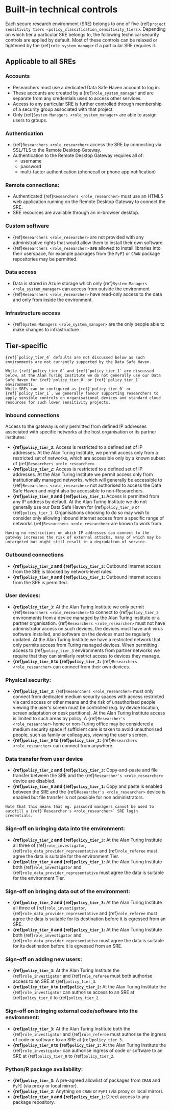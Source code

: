 # Built-in technical controls

Each secure research environment (SRE) belongs to one of five {ref}`project sensitivity tiers <policy_classification_sensitivity_tiers>`.
Depending on which tier a particular SRE belongs to, the following technical security controls are applied by default.
Most of these controls can be relaxed or tightened by the {ref}`role_system_manager` if a particular SRE requires it.

## Applicable to all SREs

### Accounts

- Researchers must use a dedicated Data Safe Haven account to log in.
- These accounts are created by a {ref}`role_system_manager` and are separate from any credentials used to access other services.
- Access to any particular SRE is further controlled through membership of a security group associated with that project.
- Only {ref}`System Managers <role_system_manager>` are able to assign users to groups.

### Authentication

- {ref}`Researchers <role_researcher>` access the SRE by connecting via SSL/TLS to the Remote Desktop Gateway.
- Authentication to the Remote Desktop Gateway requires all of:
  - username
  - password
  - multi-factor authentication (phonecall or phone app notification)

### Remote connections:

- Authenticated {ref}`Researchers <role_researcher>` must use an HTML5 web application running on the Remote Desktop Gateway to connect the SRE.
- SRE resources are available through an in-browser desktop.

### Custom software

- {ref}`Researchers <role_researcher>` are not provided with any administrative rights that would allow them to install their own software.
- {ref}`Researchers <role_researcher>` **are** allowed to install libraries into their userspace, for example packages from the `PyPI` or `CRAN` package repositories may be permitted.

### Data access

- Data is stored in Azure storage which only {ref}`System Managers <role_system_manager>` can access from outside the environment
- {ref}`Researchers <role_researcher>` have read-only access to the data and only from inside the environment.

### Infrastructure access

- {ref}`System Managers <role_system_manager>` are the only people able to make changes to infrastructure

## Tier-specific

```{caution}
{ref}`policy_tier_4` defaults are not discussed below as such environments are not currently supported by the Data Safe Haven.
```

```{important}
While {ref}`policy_tier_0` and {ref}`policy_tier_1` are discussed below, at the Alan Turing Institute we do not generally use our Data Safe Haven for {ref}`policy_tier_0` or {ref}`policy_tier_1` environments.
While SREs can be configured as {ref}`policy_tier_0` or {ref}`policy_tier_1`, we generally favour supporting researchers to apply sensible controls on organisational devices and standard cloud resources for such lower sensitivity projects.
```

### Inbound connections

Access to the gateway is only permitted from defined IP addresses associated with specific networks at the host organisation or its partner institutes:

- **{ref}`policy_tier_3`:** Access is restricted to a defined set of IP addresses. At the Alan Turing Institute, we permit access only from a restricted set of networks, which are accessible only by a known subset of {ref}`Researchers <role_researcher>`.
- **{ref}`policy_tier_2`:** Access is restricted to a defined set of IP addresses. At the Alan Turing Institute we permit access only from institutionally managed networks, which will generally be accessible to {ref}`Researchers <role_researcher>` not authorised to access the Data Safe Haven and might also be accessible to non-Researchers.
- **{ref}`policy_tier_0` and {ref}`policy_tier_1`:** Access is permitted from any IP address by default. At the Alan Turing Institute we do not generally use our Data Safe Haven for {ref}`policy_tier_0` or {ref}`policy_tier_1`. Organisations choosing to do so may wish to consider only allowing inbound internet access from a specific range of networks {ref}`Researchers <role_researcher>` are known to work from.

```{caution}
Having no restrictions on which IP addresses can connect to the gateway increases the risk of external attacks, many of which may be untargeted but might still result in a degradation of service.
```

### Outbound connections

- **{ref}`policy_tier_2` and {ref}`policy_tier_3`:** Outbound internet access from the SRE is blocked by network-level rules.
- **{ref}`policy_tier_0` and {ref}`policy_tier_1`:** Outbound internet access from the SRE is permitted.

### User devices:

- **{ref}`policy_tier_3`:** At the Alan Turing Institute we only permit {ref}`Researchers <role_researcher>` to connect to {ref}`policy_tier_3` environments from a device managed by the Alan Turing Institute or a partner organisation. {ref}`Researchers <role_researcher>` must not have administrator access on such devices, the devices must have anti virus software installed, and software on the devices must be regularly updated. At the Alan Turing Institute we have a restricted network that only permits access from Turing managed devices. When permitting access to {ref}`policy_tier_3` environments from partner networks we require that they can similarly restrict access to devices they manage.
- **{ref}`policy_tier_0` to {ref}`policy_tier_2`:** {ref}`Researchers <role_researcher>` can connect from their own devices.

### Physical security:

- **{ref}`policy_tier_3`:** {ref}`Researchers <role_researcher>` must only connect from dedicated medium security spaces with access restricted via card access or other means and the risk of unauthorised people viewing the user's screen must be controlled (e.g. by device location, screen adaptation or desk partitions). At the Alan Turing Institute access is limited to such areas by policy. A {ref}`Researcher's <role_researcher>` home or non-Turing office may be considered a medium security space if sufficient care is taken to avoid unauthorised people, such as family or colleagues, viewing the user's screen.
- **{ref}`policy_tier_0` to {ref}`policy_tier_2`:** {ref}`Researchers <role_researcher>` can connect from anywhere.

### Data transfer from user device

- **{ref}`policy_tier_2` and {ref}`policy_tier_3`:** Copy-and-paste and file transfer between the SRE and the {ref}`Researcher's <role_researcher>` device are disabled.
- **{ref}`policy_tier_0` and {ref}`policy_tier_1`:** Copy and paste is enabled between the SRE and the {ref}`Researcher's <role_researcher>` device is enabled but file transfer is not possible for non administrators.

```{note}
Note that this means that eg. password managers cannot be used to autofill a {ref}`Researcher's <role_researcher>` SRE login credentials.
```

### Sign-off on bringing data into the environment:

- **{ref}`policy_tier_2` and {ref}`policy_tier_3`:** At the Alan Turing Institute all three of {ref}`role_investigator`, {ref}`role_data_provider_representative` and {ref}`role_referee` must agree the data is suitable for the environment Tier.
- **{ref}`policy_tier_0` and {ref}`policy_tier_1`:** At the Alan Turing Institute both {ref}`role_investigator` and {ref}`role_data_provider_representative` must agree the data is suitable for the environment Tier.

### Sign-off on bringing data out of the environment:

- **{ref}`policy_tier_2` and {ref}`policy_tier_3`:** At the Alan Turing Institute all three of {ref}`role_investigator`, {ref}`role_data_provider_representative` and {ref}`role_referee` must agree the data is suitable for its destination before it is egressed from an SRE.
- **{ref}`policy_tier_0` and {ref}`policy_tier_1`:** At the Alan Turing Institute both {ref}`role_investigator` and {ref}`role_data_provider_representative` must agree the data is suitable for its destination before it is egressed from an SRE.

### Sign-off on adding new users:

- **{ref}`policy_tier_3`:** At the Alan Turing Institute the {ref}`role_investigator` and {ref}`role_referee` must both authorise access to an SRE at {ref}`policy_tier_3`.
- **{ref}`policy_tier_0` to {ref}`policy_tier_2`:** At the Alan Turing Institute the {ref}`role_investigator` can authorise access to an SRE at {ref}`policy_tier_0` to {ref}`policy_tier_2`.

### Sign-off on bringing external code/software into the environment:

- **{ref}`policy_tier_3`:** At the Alan Turing Institute both the {ref}`role_investigator` and {ref}`role_referee` must authorise the ingress of code or software to an SRE at {ref}`policy_tier_3`.
- **{ref}`policy_tier_0` to {ref}`policy_tier_2`:** At the Alan Turing Institute the {ref}`role_investigator` can authorise ingress of code or software to an SRE at {ref}`policy_tier_0` to {ref}`policy_tier_2`.

### Python/R package availability:

- **{ref}`policy_tier_3`:** A pre-agreed allowlist of packages from `CRAN` and `PyPI` (via proxy or local mirror).
- **{ref}`policy_tier_2`:** Anything on `CRAN` or `PyPI` (via proxy or local mirror).
- **{ref}`policy_tier_0` and {ref}`policy_tier_1`:** Direct access to any package repository.
